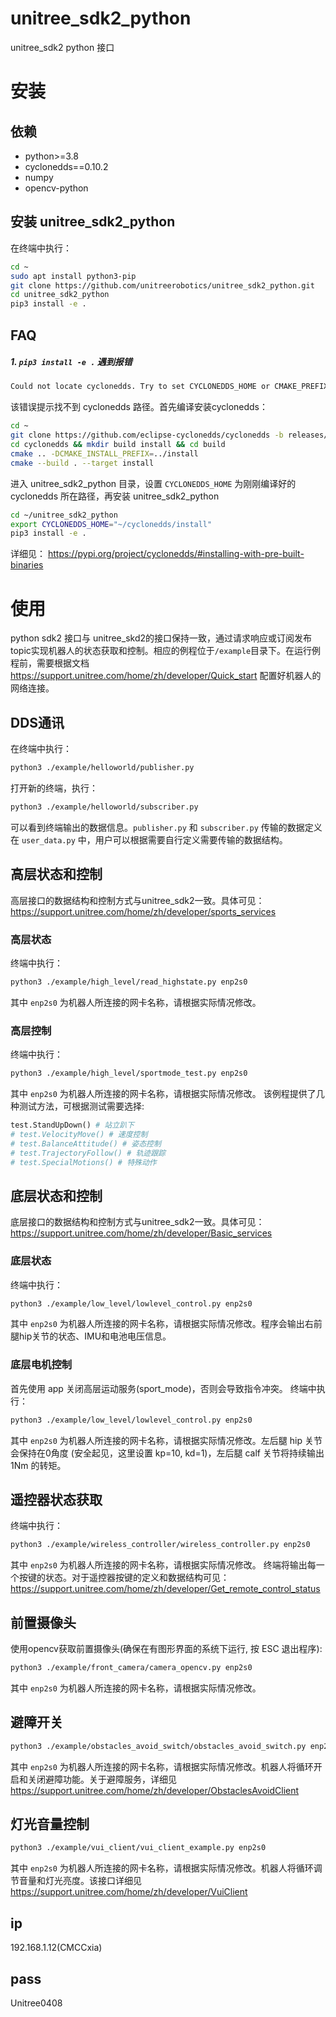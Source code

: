 # unitree_sdk2_python
unitree_sdk2 python 接口

# 安装
## 依赖
- python>=3.8
- cyclonedds==0.10.2
- numpy
- opencv-python

## 安装 unitree_sdk2_python
在终端中执行：
```bash
cd ~
sudo apt install python3-pip
git clone https://github.com/unitreerobotics/unitree_sdk2_python.git
cd unitree_sdk2_python
pip3 install -e .
```
## FAQ
##### 1. `pip3 install -e .` 遇到报错
```bash
Could not locate cyclonedds. Try to set CYCLONEDDS_HOME or CMAKE_PREFIX_PATH
```
该错误提示找不到 cyclonedds 路径。首先编译安装cyclonedds：
```bash
cd ~
git clone https://github.com/eclipse-cyclonedds/cyclonedds -b releases/0.10.x 
cd cyclonedds && mkdir build install && cd build
cmake .. -DCMAKE_INSTALL_PREFIX=../install
cmake --build . --target install
```
进入 unitree_sdk2_python 目录，设置 `CYCLONEDDS_HOME` 为刚刚编译好的 cyclonedds 所在路径，再安装 unitree_sdk2_python
```bash
cd ~/unitree_sdk2_python
export CYCLONEDDS_HOME="~/cyclonedds/install"
pip3 install -e .
```

详细见：
https://pypi.org/project/cyclonedds/#installing-with-pre-built-binaries

# 使用
python sdk2 接口与 unitree_skd2的接口保持一致，通过请求响应或订阅发布topic实现机器人的状态获取和控制。相应的例程位于`/example`目录下。在运行例程前，需要根据文档 https://support.unitree.com/home/zh/developer/Quick_start 配置好机器人的网络连接。
## DDS通讯
在终端中执行：
```bash
python3 ./example/helloworld/publisher.py
```
打开新的终端，执行：
```bash
python3 ./example/helloworld/subscriber.py
```
可以看到终端输出的数据信息。`publisher.py` 和 `subscriber.py` 传输的数据定义在 `user_data.py` 中，用户可以根据需要自行定义需要传输的数据结构。

## 高层状态和控制
高层接口的数据结构和控制方式与unitree_sdk2一致。具体可见：https://support.unitree.com/home/zh/developer/sports_services
### 高层状态
终端中执行：
```bash
python3 ./example/high_level/read_highstate.py enp2s0
```
其中 `enp2s0` 为机器人所连接的网卡名称，请根据实际情况修改。
### 高层控制
终端中执行：
```bash
python3 ./example/high_level/sportmode_test.py enp2s0
```
其中 `enp2s0` 为机器人所连接的网卡名称，请根据实际情况修改。
该例程提供了几种测试方法，可根据测试需要选择:
```python
test.StandUpDown() # 站立趴下
# test.VelocityMove() # 速度控制
# test.BalanceAttitude() # 姿态控制
# test.TrajectoryFollow() # 轨迹跟踪
# test.SpecialMotions() # 特殊动作

```
## 底层状态和控制
底层接口的数据结构和控制方式与unitree_sdk2一致。具体可见：https://support.unitree.com/home/zh/developer/Basic_services
### 底层状态
终端中执行：
```bash
python3 ./example/low_level/lowlevel_control.py enp2s0
```
其中 `enp2s0` 为机器人所连接的网卡名称，请根据实际情况修改。程序会输出右前腿hip关节的状态、IMU和电池电压信息。

### 底层电机控制
首先使用 app 关闭高层运动服务(sport_mode)，否则会导致指令冲突。
终端中执行：
```bash
python3 ./example/low_level/lowlevel_control.py enp2s0
```
其中 `enp2s0` 为机器人所连接的网卡名称，请根据实际情况修改。左后腿 hip 关节会保持在0角度 (安全起见，这里设置 kp=10, kd=1)，左后腿 calf 关节将持续输出 1Nm 的转矩。

## 遥控器状态获取
终端中执行：
```bash
python3 ./example/wireless_controller/wireless_controller.py enp2s0
```
其中 `enp2s0` 为机器人所连接的网卡名称，请根据实际情况修改。
终端将输出每一个按键的状态。对于遥控器按键的定义和数据结构可见： https://support.unitree.com/home/zh/developer/Get_remote_control_status

## 前置摄像头
使用opencv获取前置摄像头(确保在有图形界面的系统下运行, 按 ESC 退出程序): 
```bash
python3 ./example/front_camera/camera_opencv.py enp2s0
```
其中 `enp2s0` 为机器人所连接的网卡名称，请根据实际情况修改。

## 避障开关
```bash
python3 ./example/obstacles_avoid_switch/obstacles_avoid_switch.py enp2s0
```
其中 `enp2s0` 为机器人所连接的网卡名称，请根据实际情况修改。机器人将循环开启和关闭避障功能。关于避障服务，详细见 https://support.unitree.com/home/zh/developer/ObstaclesAvoidClient

## 灯光音量控制
```bash
python3 ./example/vui_client/vui_client_example.py enp2s0
```
其中 `enp2s0` 为机器人所连接的网卡名称，请根据实际情况修改。机器人将循环调节音量和灯光亮度。该接口详细见 https://support.unitree.com/home/zh/developer/VuiClient

## ip
192.168.1.12(CMCCxia)

## pass
Unitree0408